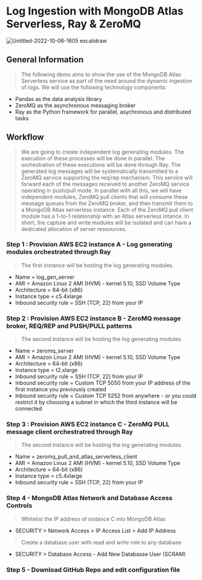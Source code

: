 # Log Ingestion with MongoDB Atlas Serverless, Ray & ZeroMQ




![Untitled-2022-10-06-1605 excalidraw](https://user-images.githubusercontent.com/84564830/213499031-7bd8937c-1594-4df1-80c3-47c3e4c12dcf.png)


## General Information
> The following demo aims to show the use of the MongoDB Atlas Serverless service as part of the need around the dynamic ingestion of logs.
> We will use the following technology components: 
* Pandas as the data analysis library
* ZeroMQ as the asynchronous messaging broker
* Ray as the Python framework for parallel, asychronous and distributed tasks


## Workflow
> We are going to create independent log generating modules. The execution of these processes will be done in parallel. 
> The orchestration of these executions will be done through Ray. 
> The generated log messages will be systematically transmitted to a ZeroMQ service supporting the req/rep mechanism.
> This service will forward each of the messages received to another ZeroMQ service operating in push/pull mode.
> In parallel with all this, we will have independent modules, ZeroMQ pull clients that will consume these message queues from the ZeroMQ broker, and then transmit them to a MongoDB Atlas serverless instance.
> Each of the ZeroMQ pull client module has a 1-to-1 relationship with an Atlas serverless intance.
> In short, the capture and write modules will be isolated and can have a dedicated allocation of server ressources.

### Step 1 : Provision AWS EC2 instance A - Log generating modules orchestrated through Ray
> The first instance will be hosting the log generating modules.
* Name = log_gen_server
* AMI = Amazon Linux 2 AMI (HVM) - kernel 5.10, SSD Volume Type
* Architecture = 64-bit (x86)
* Instance type = c5.4xlarge
* Inbound security rule = SSH (TCP, 22) from your IP

### Step 2 : Provision AWS EC2 instance B - ZeroMQ message broker, REQ/REP and PUSH/PULL patterns
> The second instance will be hosting the log generating modules.
* Name = zeromq_server
* AMI = Amazon Linux 2 AMI (HVM) - kernel 5.10, SSD Volume Type
* Architecture = 64-bit (x86)
* Instance type = t2.xlarge
* Inbound security rule = SSH (TCP, 22) from your IP
* Inbound security rule = Custom TCP 5050 from your IP address of the first instance you previously created
* Inbound security rule = Custom TCP 5252 from anywhere - or you could restrict it by choosing a subnet in which the third instance will be connected

### Step 3 : Provision AWS EC2 instance C - ZeroMQ PULL message client orchestratred through Ray
> The second instance will be hosting the log generating modules.
* Name = zeromq_pull_and_atlas_serverless_client
* AMI = Amazon Linux 2 AMI (HVM) - kernel 5.10, SSD Volume Type
* Architecture = 64-bit (x86)
* Instance type = c5.4xlarge
* Inbound security rule = SSH (TCP, 22) from your IP

### Step 4 - MongoDB Atlas Network and Database Access Controls
> Whitelist the IP address of instance C into MongoDB Atlas
* SECURITY > Network Access > IP Access List > Add IP Address
> Create a database user with read and write role to any database
* SECURITY > Database Access - Add New Databasse User (SCRAM)

### Step 5 - Download GitHub Repo and edit configuration file


